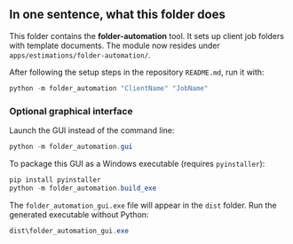 ## In one sentence, what this folder does
This folder contains the **folder-automation** tool. It sets up client job folders with template documents.
The module now resides under `apps/estimations/folder-automation/`.

After following the setup steps in the repository `README.md`, run it with:
```powershell
python -m folder_automation "ClientName" "JobName"
```

### Optional graphical interface

Launch the GUI instead of the command line:

```powershell
python -m folder_automation.gui
```

To package this GUI as a Windows executable (requires `pyinstaller`):

```powershell
pip install pyinstaller
python -m folder_automation.build_exe
```
The `folder_automation_gui.exe` file will appear in the `dist` folder.
Run the generated executable without Python:
```powershell
dist\folder_automation_gui.exe
```